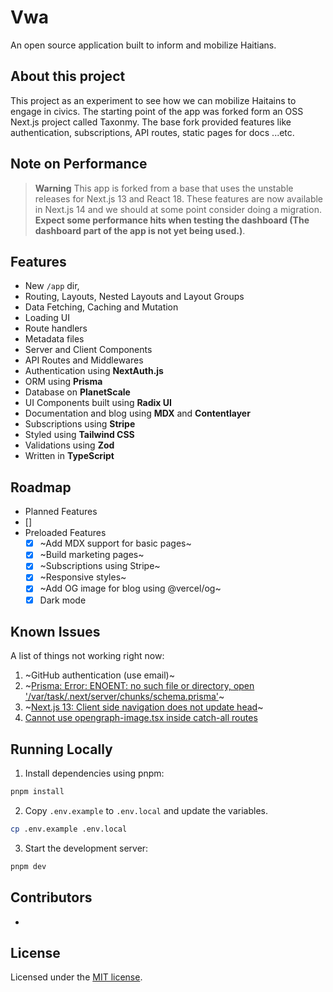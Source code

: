 # Vwa

An open source application built to inform and mobilize Haitians.

## About this project

This project as an experiment to see how we can mobilize Haitains to engage in civics. The starting point of the app was forked form an OSS Next.js project called Taxonmy. The base fork provided features like authentication, subscriptions, API routes, static pages for docs ...etc.

## Note on Performance

> **Warning**
> This app is forked from a base that uses the unstable releases for Next.js 13 and React 18. These features are now available in Next.js 14 and we should at some point consider doing a migration.
> **Expect some performance hits when testing the dashboard (The dashboard part of the app is not yet being used.)**.

## Features

- New `/app` dir,
- Routing, Layouts, Nested Layouts and Layout Groups
- Data Fetching, Caching and Mutation
- Loading UI
- Route handlers
- Metadata files
- Server and Client Components
- API Routes and Middlewares
- Authentication using **NextAuth.js**
- ORM using **Prisma**
- Database on **PlanetScale**
- UI Components built using **Radix UI**
- Documentation and blog using **MDX** and **Contentlayer**
- Subscriptions using **Stripe**
- Styled using **Tailwind CSS**
- Validations using **Zod**
- Written in **TypeScript**

## Roadmap

- Planned Features
- []
- Preloaded Features
  - [x] ~Add MDX support for basic pages~
  - [x] ~Build marketing pages~
  - [x] ~Subscriptions using Stripe~
  - [x] ~Responsive styles~
  - [x] ~Add OG image for blog using @vercel/og~
  - [x] Dark mode

## Known Issues

A list of things not working right now:

1. ~GitHub authentication (use email)~
2. ~[Prisma: Error: ENOENT: no such file or directory, open '/var/task/.next/server/chunks/schema.prisma'](https://github.com/prisma/prisma/issues/16117)~
3. ~[Next.js 13: Client side navigation does not update head](https://github.com/vercel/next.js/issues/42414)~
4. [Cannot use opengraph-image.tsx inside catch-all routes](https://github.com/vercel/next.js/issues/48162)

## Running Locally

1. Install dependencies using pnpm:

```sh
pnpm install
```

2. Copy `.env.example` to `.env.local` and update the variables.

```sh
cp .env.example .env.local
```

3. Start the development server:

```sh
pnpm dev
```

## Contributors

- []()

## License

Licensed under the [MIT license](https://github.com/shadcn/taxonomy/blob/main/LICENSE.md).
